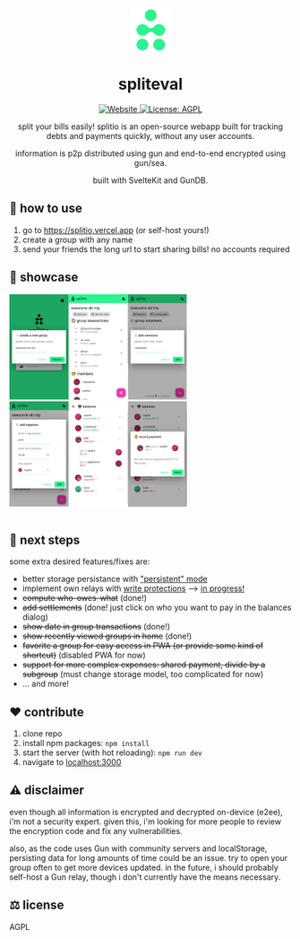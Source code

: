 <p align="center">
    <img alt="splitio" height="75" src="./static/favicon.png">
    <h1 align="center">spliteval</h1>
</p>

<p align="center">
  <a aria-label="Website" href="https://splitio.vercel.app" target="_blank">
    <img alt="Website" src="https://img.shields.io/website?down_color=red&down_message=offline&style=flat-square&up_message=up&url=https%3A%2F%2Fsplitio.vercel.app" />
  </a>
  <a aria-label="License" href="https://github.com/cryptoboid/splitio/blob/main/LICENSE" target="_blank">
    <img alt="License: AGPL" src="https://img.shields.io/github/license/cryptoboid/splitio?style=flat-square" target="_blank" />
  </a>
</p>

<p align="center">
split your bills easily! splitio is an open-source webapp built for tracking debts and
payments quickly, without any user accounts.
</p>
<p align="center">
information is p2p distributed using gun and end-to-end encrypted using gun/sea.
</p>
<p align="center">
built with SvelteKit and GunDB.
</p>

## 🤔 how to use

1. go to https://splitio.vercel.app (or self-host yours!)
2. create a group with any name
3. send your friends the long url to start sharing bills! no accounts required

## 🌟 showcase

<table>
<tr>
    <a href=""><img width="21%" src="./screenshots/screen1.png"/></a>
    <a href=""><img width="21%" src="./screenshots/screen4.png"/></a>
    <a href=""><img width="21%" src="./screenshots/screen2.png"/></a>
    <div/>
</tr>
<tr>
    <a href=""><img width="21%" src="./screenshots/screen3.png"/></a>
    <a href=""><img width="21%" src="./screenshots/screen5.png"/></a>
    <a href=""><img width="21%" src="./screenshots/screen6.png"/></a>

</tr>
</table>

## 📝 next steps

some extra desired features/fixes are:

- better storage persistance with ["persistent" mode](https://developer.mozilla.org/en-US/docs/Web/API/Storage_API#box_modes)
- implement own relays with [write protections](https://github.com/cryptoboid/splitio/issues/19) --> [in progress!](https://github.com/cryptoboid/splitio/commit/786445f79cd4a10ea9762dbfcb2ed24737086c2d)
- ~~compute who-owes-what~~ (done!)
- ~~add settlements~~ (done! just click on who you want to pay in the balances dialog)
- ~~show date in group transactions~~ (done!)
- ~~show recently viewed groups in home~~ (done!)
- ~~favorite a group for easy access in PWA (or provide some kind of shortcut)~~ (disabled PWA for now)
- ~~support for more complex expenses: shared payment, divide by a subgroup~~ (must change storage model, too complicated for now)
- ... and more!

## ❤️ contribute

1. clone repo
2. install npm packages: `npm install`
3. start the server (with hot reloading): `npm run dev`
4. navigate to [localhost:3000](http://localhost:5000)

## ⚠️ disclaimer

even though all information is encrypted and decrypted on-device (e2ee), i'm not a security expert. given this, i'm looking for more people to review the encryption code and fix any vulnerabilities.

also, as the code uses Gun with community servers and localStorage, persisting data for long amounts of time could be an issue. try to open your group often to get more devices updated. in the future, i should probably self-host a Gun relay, though i don't currently have the means necessary.

## ⚖️ license

AGPL
